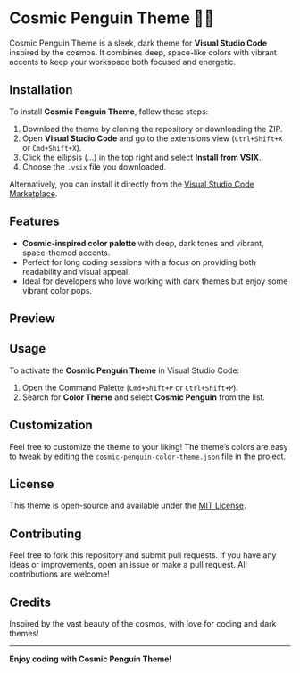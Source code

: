 # Cosmic Penguin Theme 🚀🐧

Cosmic Penguin Theme is a sleek, dark theme for **Visual Studio Code** inspired by the cosmos. It combines deep, space-like colors with vibrant accents to keep your workspace both focused and energetic.

## Installation

To install **Cosmic Penguin Theme**, follow these steps:

1. Download the theme by cloning the repository or downloading the ZIP.
2. Open **Visual Studio Code** and go to the extensions view (`Ctrl+Shift+X` or `Cmd+Shift+X`).
3. Click the ellipsis (…) in the top right and select **Install from VSIX**.
4. Choose the `.vsix` file you downloaded.

Alternatively, you can install it directly from the [Visual Studio Code Marketplace](https://marketplace.visualstudio.com).

## Features

- **Cosmic-inspired color palette** with deep, dark tones and vibrant, space-themed accents.
- Perfect for long coding sessions with a focus on providing both readability and visual appeal.
- Ideal for developers who love working with dark themes but enjoy some vibrant color pops.

## Preview

<!-- ![Cosmic Penguin Theme Preview](./preview.png) -->

## Usage

To activate the **Cosmic Penguin Theme** in Visual Studio Code:

1. Open the Command Palette (`Cmd+Shift+P` or `Ctrl+Shift+P`).
2. Search for **Color Theme** and select **Cosmic Penguin** from the list.

## Customization

Feel free to customize the theme to your liking! The theme’s colors are easy to tweak by editing the `cosmic-penguin-color-theme.json` file in the project.

## License

This theme is open-source and available under the [MIT License](./LICENSE).

## Contributing

Feel free to fork this repository and submit pull requests. If you have any ideas or improvements, open an issue or make a pull request. All contributions are welcome!

## Credits

Inspired by the vast beauty of the cosmos, with love for coding and dark themes!

---

**Enjoy coding with Cosmic Penguin Theme!**
